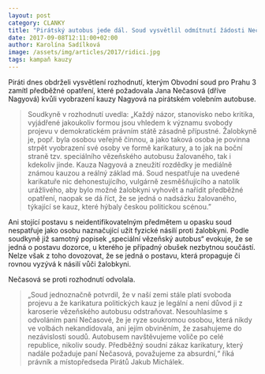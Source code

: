 ```yaml
---
layout: post
category: CLANKY
title: "Pirátský autobus jede dál. Soud vysvětlil odmítnutí žádosti Nečasové."
date: 2017-09-08T12:11:00+02:00
author: Karolína Sadílková
image: /assets/img/articles/2017/ridici.jpg
tags: kampaň kauzy
---
```

 
Piráti dnes obdrželi vysvětlení rozhodnutí, kterým Obvodní soud pro Prahu 3 zamítl předběžné opatření, které požadovala Jana Nečasová (dříve Nagyová) kvůli vyobrazení kauzy Nagyová na pirátském volebním autobuse. 
 
> Soudkyně v rozhodnutí uvedla: „Každý názor, stanovisko nebo kritika, vyjádřené jakoukoliv formou jsou vhledem k významu svobody projevu v demokratickém právním státě zásadně přípustné. Žalobkyně je, popř. byla osobou veřejně činnou, a jako taková osoba je povinna strpět vyobrazení své osoby ve formě karikatury, a to jak na boční straně tzv. speciálního vězeňského autobusu žalovaného, tak i kdekoliv jinde. Kauza Nagyová a zneužití rozdědky je mediálně známou kauzou a reálný základ má. Soud nespatřuje na uvedené karikatuře nic dehonestujícího, vulgárně zesměšňujícího a natolik urážlivého, aby bylo možné žalobkyni vyhovět a nařídit předběžné opatření, naopak se dá říct, že se jedná o nadsázku žalovaného, týkající se kauz, které hýbaly českou politickou scénou.”

Ani stojící postavu s neidentifikovatelným předmětem u opasku soud nespatřuje jako osobu naznačující užít fyzické násilí proti žalobkyni. Podle soudkyně již samotný popisek „speciální vězeňský autobus“ evokuje, že se jedná o postavu dozorce, u kterého je případný obušek nezbytnou součástí. Nelze však z toho dovozovat, že se jedná o postavu, která propaguje či rovnou vyzývá k násilí vůči žalobkyni. 
 
Nečasová se proti rozhodnutí odvolala. 
 
> „Soud jednoznačně potvrdil, že v naší zemi stále platí svoboda projevu a že karikatura politických kauz je legální a není důvod ji z karoserie vězeňského autobusu odstraňovat. Nesouhlasíme s odvoláním paní Nečasové, že je ryze soukromou osobou, která nikdy ve volbách nekandidovala, ani jejím obviněním, že zasahujeme do nezávislosti soudů. Autobusem navštěvujeme voliče po celé republice, nikoliv soudy. Předběžný soudní zákaz karikatury, který nadále požaduje paní Nečasová, považujeme za absurdní,“ říká právník a místopředseda Pirátů Jakub Michálek.

